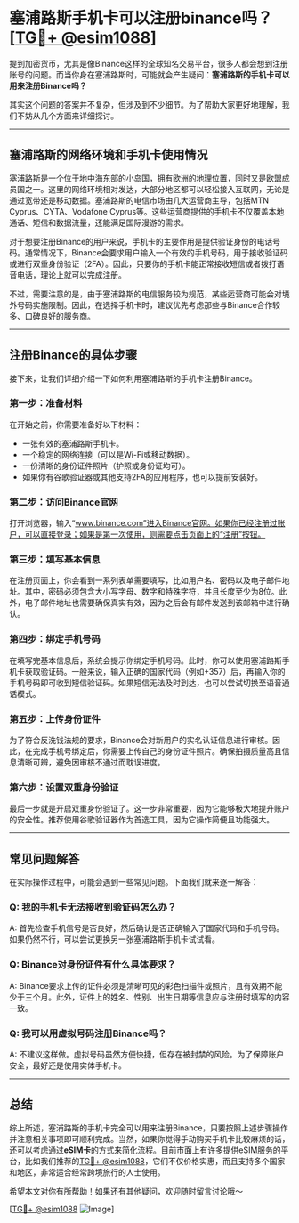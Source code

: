 # 塞浦路斯手机卡可以注册binance吗？[[TG💪+ @esim1088](https://t.me/s/esim1088)]

提到加密货币，尤其是像Binance这样的全球知名交易平台，很多人都会想到注册账号的问题。而当你身在塞浦路斯时，可能就会产生疑问：**塞浦路斯的手机卡可以用来注册Binance吗？**

其实这个问题的答案并不复杂，但涉及到不少细节。为了帮助大家更好地理解，我们不妨从几个方面来详细探讨。

---

## 塞浦路斯的网络环境和手机卡使用情况

塞浦路斯是一个位于地中海东部的小岛国，拥有欧洲的地理位置，同时又是欧盟成员国之一。这里的网络环境相对发达，大部分地区都可以轻松接入互联网，无论是通过宽带还是移动数据。塞浦路斯的电信市场由几大运营商主导，包括MTN Cyprus、CYTA、Vodafone Cyprus等。这些运营商提供的手机卡不仅覆盖本地通话、短信和数据流量，还能满足国际漫游的需求。

对于想要注册Binance的用户来说，手机卡的主要作用是提供验证身份的电话号码。通常情况下，Binance会要求用户输入一个有效的手机号码，用于接收验证码或进行双重身份验证（2FA）。因此，只要你的手机卡能正常接收短信或者拨打语音电话，理论上就可以完成注册。

不过，需要注意的是，由于塞浦路斯的电信服务较为规范，某些运营商可能会对境外号码实施限制。因此，在选择手机卡时，建议优先考虑那些与Binance合作较多、口碑良好的服务商。

---

## 注册Binance的具体步骤

接下来，让我们详细介绍一下如何利用塞浦路斯的手机卡注册Binance。

### 第一步：准备材料
在开始之前，你需要准备好以下材料：
- 一张有效的塞浦路斯手机卡。
- 一个稳定的网络连接（可以是Wi-Fi或移动数据）。
- 一份清晰的身份证件照片（护照或身份证均可）。
- 如果你有谷歌验证器或其他支持2FA的应用程序，也可以提前安装好。

### 第二步：访问Binance官网
打开浏览器，输入“www.binance.com”进入Binance官网。如果你已经注册过账户，可以直接登录；如果是第一次使用，则需要点击页面上的“注册”按钮。

### 第三步：填写基本信息
在注册页面上，你会看到一系列表单需要填写，比如用户名、密码以及电子邮件地址。其中，密码必须包含大小写字母、数字和特殊字符，并且长度至少为8位。此外，电子邮件地址也需要确保真实有效，因为之后会有邮件发送到该邮箱中进行确认。

### 第四步：绑定手机号码
在填写完基本信息后，系统会提示你绑定手机号码。此时，你可以使用塞浦路斯手机卡获取验证码。一般来说，输入正确的国家代码（例如+357）后，再输入你的手机号码即可收到短信验证码。如果短信无法及时到达，也可以尝试切换至语音通话模式。

### 第五步：上传身份证件
为了符合反洗钱法规的要求，Binance会对新用户的实名认证信息进行审核。因此，在完成手机号绑定后，你需要上传自己的身份证件照片。确保拍摄质量高且信息清晰可辨，避免因审核不通过而耽误进度。

### 第六步：设置双重身份验证
最后一步就是开启双重身份验证了。这一步非常重要，因为它能够极大地提升账户的安全性。推荐使用谷歌验证器作为首选工具，因为它操作简便且功能强大。

---

## 常见问题解答

在实际操作过程中，可能会遇到一些常见问题。下面我们就来逐一解答：

### Q: 我的手机卡无法接收到验证码怎么办？
A: 首先检查手机信号是否良好，然后确认是否正确输入了国家代码和手机号码。如果仍然不行，可以尝试更换另一张塞浦路斯手机卡试试看。

### Q: Binance对身份证件有什么具体要求？
A: Binance要求上传的证件必须是清晰可见的彩色扫描件或照片，且有效期不能少于三个月。此外，证件上的姓名、性别、出生日期等信息应与注册时填写的内容一致。

### Q: 我可以用虚拟号码注册Binance吗？
A: 不建议这样做。虚拟号码虽然方便快捷，但存在被封禁的风险。为了保障账户安全，最好还是使用实体手机卡。

---

## 总结

综上所述，塞浦路斯的手机卡完全可以用来注册Binance，只要按照上述步骤操作并注意相关事项即可顺利完成。当然，如果你觉得手动购买手机卡比较麻烦的话，还可以考虑通过**eSIM卡**的方式来简化流程。目前市面上有许多提供eSIM服务的平台，比如我们推荐的[TG💪+ @esim1088](https://t.me/s/esim1088)，它们不仅价格实惠，而且支持多个国家和地区，非常适合经常跨境旅行的人士使用。

希望本文对你有所帮助！如果还有其他疑问，欢迎随时留言讨论哦～

[[TG💪+ @esim1088](https://t.me/s/esim1088) ![Image](https://i.postimg.cc/4NQfJmqS/Snipaste-2025-05-13-00-14-12.png)]